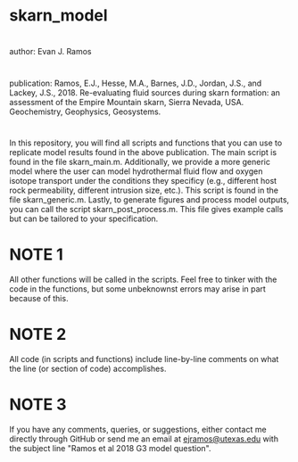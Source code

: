 # skarn_model

# 
author: Evan J. Ramos

#
publication: Ramos, E.J., Hesse, M.A., Barnes, J.D., Jordan, J.S., and Lackey, J.S., 2018. Re-evaluating fluid
             sources during skarn formation: an assessment of the Empire Mountain skarn, Sierra Nevada, USA.
             Geochemistry, Geophysics, Geosystems.

#
In this repository, you will find all scripts and functions that you can use to replicate model results found in the above
publication. The main script is found in the file skarn_main.m. Additionally, we provide a more generic model where
the user can model hydrothermal fluid flow and oxygen isotope transport under the conditions they specificy (e.g.,
different host rock permeability, different intrusion size, etc.). This script is found in the file skarn_generic.m.
Lastly, to generate figures and process model outputs, you can call the script skarn_post_process.m. This file gives example
calls but can be tailored to your specification.

# NOTE 1
All other functions will be called in the scripts. Feel free to tinker with the code in the functions, but
some unbeknownst errors may arise in part because of this.

# NOTE 2
All code (in scripts and functions) include line-by-line comments on what the line (or section of code) accomplishes.

# NOTE 3 
If you have any comments, queries, or suggestions, either contact me directly through GitHub or send me an email at ejramos@utexas.edu with the subject line "Ramos et al 2018 G3 model question".
